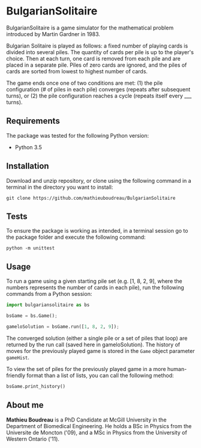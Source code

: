 # BulgarianSolitaire

BulgarianSolitaire is a game simulator for the mathematical problem introduced by Martin Gardner in 1983.

Bulgarian Solitaire is played as follows: a fixed number of playing cards is divided into several piles. The quantity of
cards per pile is up to the player's choice. Then at each turn, one card is removed from each pile and are placed in a
separate pile. Piles of zero cards are ignored, and the piles of cards are sorted from lowest to highest number of cards.

The game ends once one of two conditions are met: (1) the pile configuration (# of piles in each pile) converges (repeats
after subsequent turns), or (2) the pile configuration reaches a cycle (repeats itself every ___ turns).

## Requirements

The package was tested for the following Python version:

* Python 3.5

## Installation

Download and unzip repository, or clone using the following command in a terminal in the directory you want to install:

`git clone https://github.com/mathieuboudreau/BulgarianSolitaire`

## Tests

To ensure the package is working as intended, in a terminal session go to the package folder and execute the following
command:

`python -m unittest`

## Usage

To run a game using a given starting pile set (e.g. [1, 8, 2, 9], where the numbers represents the number of cards in each
pile), run the following commands from a Python session:

```python
import bulgariansolitaire as bs

bsGame = bs.Game();

gameloSolution = bsGame.run([1, 8, 2, 9]);
```

The converged solution (either a single pile or a set of piles that loop) are returned by the run call (saved here in 
gameloSolution). The history of moves for the previously played game is stored in the `Game` object parameter `gameHist`.

To view the set of piles for the previously played game in a more human-friendly format than a list of lists, you can call
the following method:

```python
bsGame.print_history()
```

## About me

**Mathieu Boudreau** is a PhD Candidate at McGill University in the Department of Biomedical Engineering.
He holds a BSc in Physics from the Universite de Moncton ('09), and a MSc in Physics from the University 
of Western Ontario ('11).

